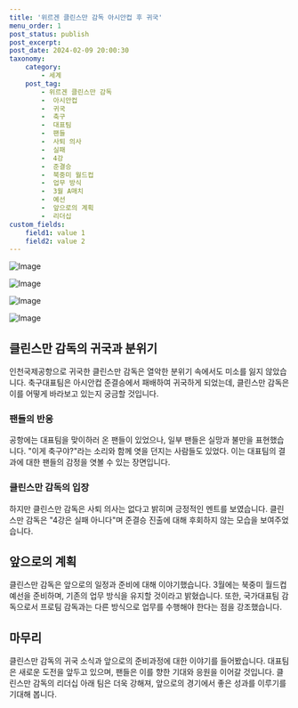 ```yaml
---
title: '위르겐 클린스만 감독 아시안컵 후 귀국'
menu_order: 1
post_status: publish
post_excerpt: 
post_date: 2024-02-09 20:00:30
taxonomy:
    category:
        - 세계
    post_tag:
        - 위르겐 클린스만 감독
        -  아시안컵
        -  귀국
        -  축구
        -  대표팀
        -  팬들
        -  사퇴 의사
        -  실패
        -  4강
        -  준결승
        -  북중미 월드컵
        -  업무 방식
        -  3월 A매치
        -  예선
        -  앞으로의 계획
        -  리더십
custom_fields:
    field1: value 1
    field2: value 2
---
```


![Image](https://imgnews.pstatic.net/image/014/2024/02/09/0005140675_001_20240209124301608.jpg?type=w647)

![Image](https://imgnews.pstatic.net/image/014/2024/02/09/0005140675_002_20240209124301624.jpg?type=w647)

![Image](https://imgnews.pstatic.net/image/014/2024/02/09/0005140675_003_20240209124301634.jpg?type=w647)

![Image](https://imgnews.pstatic.net/image/014/2024/02/09/0005140675_004_20240209124301645.jpg?type=w647)

## 클린스만 감독의 귀국과 분위기
인천국제공항으로 귀국한 클린스만 감독은 열악한 분위기 속에서도 미소를 잃지 않았습니다. 축구대표팀은 아시안컵 준결승에서 패배하여 귀국하게 되었는데, 클린스만 감독은 이를 어떻게 바라보고 있는지 궁금할 것입니다.
### 팬들의 반응
공항에는 대표팀을 맞이하러 온 팬들이 있었으나, 일부 팬들은 실망과 불만을 표현했습니다. "이게 축구야?"라는 소리와 함께 엿을 던지는 사람들도 있었다. 이는 대표팀의 결과에 대한 팬들의 감정을 엿볼 수 있는 장면입니다.
### 클린스만 감독의 입장
하지만 클린스만 감독은 사퇴 의사는 없다고 밝히며 긍정적인 멘트를 보였습니다. 클린스만 감독은 "4강은 실패 아니다"며 준결승 진출에 대해 후회하지 않는 모습을 보여주었습니다.
## 앞으로의 계획
클린스만 감독은 앞으로의 일정과 준비에 대해 이야기했습니다. 3월에는 북중미 월드컵 예선을 준비하며, 기존의 업무 방식을 유지할 것이라고 밝혔습니다. 또한, 국가대표팀 감독으로서 프로팀 감독과는 다른 방식으로 업무를 수행해야 한다는 점을 강조했습니다.
## 마무리
클린스만 감독의 귀국 소식과 앞으로의 준비과정에 대한 이야기를 들어봤습니다. 대표팀은 새로운 도전을 앞두고 있으며, 팬들은 이를 향한 기대와 응원을 이어갈 것입니다. 클린스만 감독의 리더십 아래 팀은 더욱 강해져, 앞으로의 경기에서 좋은 성과를 이루기를 기대해 봅니다.
